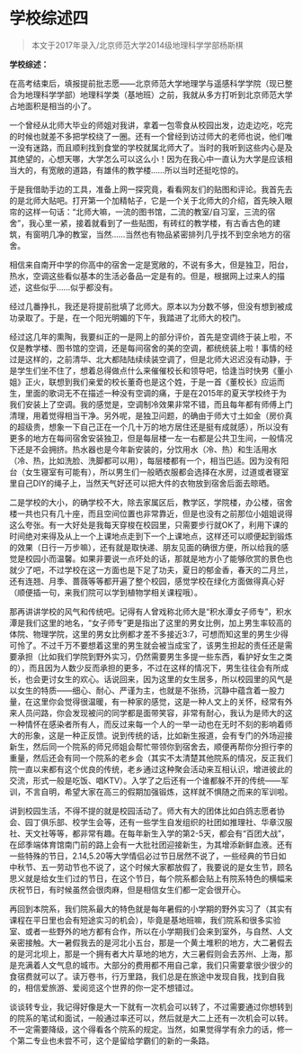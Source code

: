 
# 学校综述四  

> 本文于2017年录入/北京师范大学2014级地理科学学部杨斯棋  

**学校综述：**

在高考结束后，填报提前批志愿——北京师范大学地理学与遥感科学学院（现已整合为地理科学学部）地理科学类（基地班）之前，我就从多方打听到北京师范大学占地面积是相当的小了。

一个曾经从北师大毕业的师姐对我讲，拿着一包零食从校园出发，边走边吃，吃完的时候也就差不多把学校绕了一圈。还有一个曾经到访过师大的老师也说，他们唯一没有迷路，而且顺利找到食堂的学校就属北师大了。当时的我听到这些内心是及其绝望的，心想天哪，大学怎么可以这么小！因为在我心中一直认为大学是应该相当大的，有宽敞的道路，有雄伟的教学楼……所以当时还挺吃惊的。

于是我借助手边的工具，准备上网一探究竟，看看网友们的贴图和评论。我首先去的是北师大贴吧。打开第一个加精帖子，它是一个关于北师大的介绍，首先映入眼帘的这样一句话：“北师大嘛，一流的图书馆，二流的教室/自习室，三流的宿舍”，我心里一紧，接着就看到了一些贴图，有砖红的教学楼，有古香古色的建筑，有窗明几净的教室，当然……当然也有物品紧密排列几乎找不到空余地方的宿舍。

相信来自南开中学的你高中的宿舍一定是宽敞的，不说有多大，但是独卫，阳台，热水，空调这些看似基本的生活必备品一定是有的。但是，根据网上过来人的描述，这些似乎……似乎都没有。

经过几番挣扎，我还是将提前批填了北师大。原本以为分数不够，但没有想到被成功录取了。于是，在一个阳光明媚的下午，我踏进了北师大的校门。

经过这几年的熏陶，我要纠正的一是网上的部分评价，首先是空调终于装上啦，不仅是教学楼、图书馆的空调，还是每间宿舍的美的空调，都统统装上啦！事情的经过是这样的，之前清华、北大都陆陆续续装空调了，但是北师大迟迟没有动静，于是学生们坐不住了，想着总得做点什么来催催校长和领导吧，恰逢当时快男《董小姐》正火，联想到我们亲爱的校长董奇也是这个姓，于是一首《董校长》应运而生，里面的歌词无不在描述一种没有空调的痛，于是在2015年的夏天学校终于为我们安装上了空调。我的感觉是，空调制冷效果非常不错，而且每年都有师傅上门清理，用着觉得相当干净。另外呢，是独卫问题，的确由于师大寸土如金（房价真的超级贵，想象一下自己正在一个几十万的地方居住还是挺有成就感），所以没有更多的地方在每间宿舍安装独卫，但是每层楼一左一右都是公共卫生间，一般情况下还是不会拥挤。热水器也是今年新安装的，分饮用水（冷、热）和生活用水（冷、热，比如洗脸、洗脚都可以用），每层楼都有一个，相当巴适。因为没有阳台（女生寝室有可能有），所以男生们一般晒衣服都会选择在水房，过道或者寝室里自己DIY的绳子上，当然天气好还可以把大件的衣物放到宿舍后面去晾晒。

二是学校的大小，的确学校不大，除去家属区后，教学区，学院楼，办公楼，宿舍楼一共也只有几十座，而且空间位置也非常靠近，但是也没有之前那位小姐姐说得这么夸张。有一大好处是我每天穿梭在校园里，只需要步行就OK了，利用下课的时间绝对来得及从上一个上课地点走到下一个上课地点，这样还可以顺便起到锻炼的效果（日行一万步嘛），还有就是取快递、朋友见面的确很方便，所以给我的感觉是校园小而温馨。如果非要说一点坏处的话，那就是地方小了能够欣赏的景色也就少了吧，不过学校在这一方面也是下足了功夫，夏日的郁金香，春天的二月兰，还有连翘、月季、蔷薇等等都开遍了整个校园，感觉学校在绿化方面做得真心好（顺便插一句，来我们院可以学到植物学相关课程哦）。

那再讲讲学校的风气和传统吧。记得有人曾戏称北师大是“积水潭女子师专”，积水潭是我们这里的地名，“女子师专”更是指出了这里的男女比例，加上男生率较高的体院、物理学院，这里的男女比例都才差不多接近3:7，可想而知这里的男生少得可怜了。不过千万不要想着这里的男生就会被当成宝了，该男生担起的责任还是需要承担（比如我们学院到野外实习，仍然需要男生多提一些东西，看护好女生之类的），而且因为人数少反而承担的更多，不过在这样的情况下，男生往往会有所成长，也会更讨女生的欢心。话说回来，因为这里的女生居多，所以校园里的风气是以女生的特质——细心、耐心、严谨为主，也就是不张扬，沉静中蕴含着一股力量，在这里你会觉得很温暖，有一种家的感觉，这是一种人文上的关怀，经常有外来人员问路，你会发现被问的同学都是面带笑容，非常有耐心，我认为是师大的这一种情怀在感染者所有人，而反过来每一个人的一举一动也在无时不刻的影响着师大的形象，这是一种正反馈。说到传统的话，比如新生报道，会有专门的外场迎接新生，然后同一个院系的师兄师姐会帮忙带领你到宿舍去，顺便再帮你分担行李的重量，然后还会有同一个院系的老乡会（其实不太清楚其他院系的情况，反正我们院一直以来都有这个优良的传统，老乡通过这种聚会活动来互相认识，增进彼此的交流，形式一般是吃饭、唱KTV）。入学了之后还有一个谁都躲不开的传统——军训，不言自明，希望大家在高三的假期加强锻炼，这样就不惧随之而来的军训啦。

讲到校园生活，不得不提的就是校园活动了。师大有大的团体比如白鸽志愿者协会、园丁俱乐部、校学生会等，还有一些学生自发组织的社团如推理社、华章汉服社、天文社等等，都非常有趣。在每年新生入学的第2-5天，都会有“百团大战”，在邱季端体育馆南门前的路上会有一大批社团迎接新生，为其增添新鲜血液。还有一些特殊的节日，2.14,5.20等大学情侣必过节日居然不说了，一些经典的节日如中秋节、五一劳动节也不说了，这个时候大家都放假了，我要说的是女生节，顾名思义就是给女生们过的节日，在这个节日，每个院系都会贴上有院系特色的横幅来庆祝节日，有时候虽然会很肉麻，但是相信女生们都一定会很开心。

再回到本院系，我们院系最大的特色就是每年暑假的小学期的野外实习了（其实有课程在平日里也会有短途实习的机会），毕竟是基地班嘛，我们院系和很多实验室、或者一些野外的地方都有合作，所以在小学期我们会来到室外，与自然、人文亲密接触。大一暑假我去的是河北小五台，那是一个黄土堆积的地方，大二暑假去的是河北坝上，那是一个拥有者大片草地的地方，大三暑假则会去苏州、上海，那是充满着人文气息的城市。大部分的费用都不用自己拿，我们只需要拿很少很少的食宿费就可以了。读万卷书，行万里路，我们总是在旅途中发现自我，找到自我的，相信爱旅游、爱阅览这个世界的你一定不想错过。

谈谈转专业，我记得好像是大一下就有一次机会可以转了，不过需要通过你想转到的院系的笔试和面试，一般通过率还可以，然后就是大二上还有一次机会可以转。不一定需要降级，这个得看各个院系的规定。当然，如果觉得学有余力的话，修一个第二专业也未尝不可，这个是留给学霸们的新的一条路。




